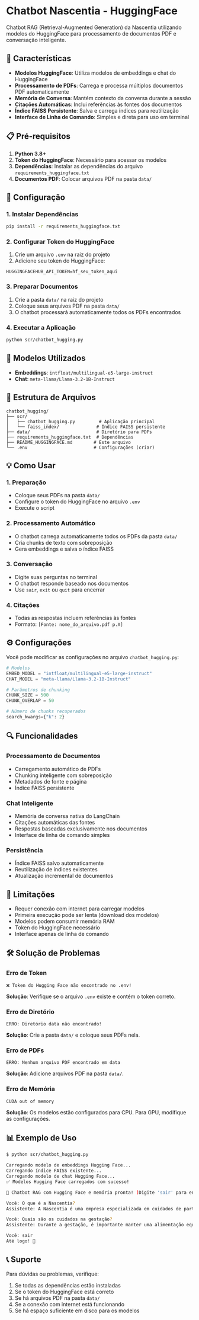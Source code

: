 # Chatbot Nascentia - HuggingFace

Chatbot RAG (Retrieval-Augmented Generation) da Nascentia utilizando modelos do HuggingFace para processamento de documentos PDF e conversação inteligente.

## 🚀 Características

- **Modelos HuggingFace**: Utiliza modelos de embeddings e chat do HuggingFace
- **Processamento de PDFs**: Carrega e processa múltiplos documentos PDF automaticamente
- **Memória de Conversa**: Mantém contexto da conversa durante a sessão
- **Citações Automáticas**: Inclui referências às fontes dos documentos
- **Índice FAISS Persistente**: Salva e carrega índices para reutilização
- **Interface de Linha de Comando**: Simples e direta para uso em terminal

## 📋 Pré-requisitos

1. **Python 3.8+**
2. **Token do HuggingFace**: Necessário para acessar os modelos
3. **Dependências**: Instalar as dependências do arquivo `requirements_huggingface.txt`
4. **Documentos PDF**: Colocar arquivos PDF na pasta `data/`

## 🔧 Configuração

### 1. Instalar Dependências

```bash
pip install -r requirements_huggingface.txt
```

### 2. Configurar Token do HuggingFace

1. Crie um arquivo `.env` na raiz do projeto
2. Adicione seu token do HuggingFace:

```env
HUGGINGFACEHUB_API_TOKEN=hf_seu_token_aqui
```

### 3. Preparar Documentos

1. Crie a pasta `data/` na raiz do projeto
2. Coloque seus arquivos PDF na pasta `data/`
3. O chatbot processará automaticamente todos os PDFs encontrados

### 4. Executar a Aplicação

```bash
python scr/chatbot_hugging.py
```

## 🤖 Modelos Utilizados

- **Embeddings**: `intfloat/multilingual-e5-large-instruct`
- **Chat**: `meta-llama/Llama-3.2-1B-Instruct`

## 📁 Estrutura de Arquivos

```
chatbot_hugging/
├── scr/
│   ├── chatbot_hugging.py         # Aplicação principal
│   └── faiss_index/              # Índice FAISS persistente
├── data/                         # Diretório para PDFs
├── requirements_huggingface.txt  # Dependências
├── README_HUGGINGFACE.md        # Este arquivo
└── .env                         # Configurações (criar)
```

## 💡 Como Usar

### 1. Preparação
- Coloque seus PDFs na pasta `data/`
- Configure o token do HuggingFace no arquivo `.env`
- Execute o script

### 2. Processamento Automático
- O chatbot carrega automaticamente todos os PDFs da pasta `data/`
- Cria chunks de texto com sobreposição
- Gera embeddings e salva o índice FAISS

### 3. Conversação
- Digite suas perguntas no terminal
- O chatbot responde baseado nos documentos
- Use `sair`, `exit` ou `quit` para encerrar

### 4. Citações
- Todas as respostas incluem referências às fontes
- Formato: `[Fonte: nome_do_arquivo.pdf p.X]`

## ⚙️ Configurações

Você pode modificar as configurações no arquivo `chatbot_hugging.py`:

```python
# Modelos
EMBED_MODEL = "intfloat/multilingual-e5-large-instruct"
CHAT_MODEL = "meta-llama/Llama-3.2-1B-Instruct"

# Parâmetros de chunking
CHUNK_SIZE = 500
CHUNK_OVERLAP = 50

# Número de chunks recuperados
search_kwargs={"k": 2}
```

## 🔍 Funcionalidades

### Processamento de Documentos
- Carregamento automático de PDFs
- Chunking inteligente com sobreposição
- Metadados de fonte e página
- Índice FAISS persistente

### Chat Inteligente
- Memória de conversa nativa do LangChain
- Citações automáticas das fontes
- Respostas baseadas exclusivamente nos documentos
- Interface de linha de comando simples

### Persistência
- Índice FAISS salvo automaticamente
- Reutilização de índices existentes
- Atualização incremental de documentos

## 🚨 Limitações

- Requer conexão com internet para carregar modelos
- Primeira execução pode ser lenta (download dos modelos)
- Modelos podem consumir memória RAM
- Token do HuggingFace necessário
- Interface apenas de linha de comando

## 🛠️ Solução de Problemas

### Erro de Token
```
❌ Token do Hugging Face não encontrado no .env!
```
**Solução**: Verifique se o arquivo `.env` existe e contém o token correto.

### Erro de Diretório
```
ERRO: Diretório data não encontrado!
```
**Solução**: Crie a pasta `data/` e coloque seus PDFs nela.

### Erro de PDFs
```
ERRO: Nenhum arquivo PDF encontrado em data
```
**Solução**: Adicione arquivos PDF na pasta `data/`.

### Erro de Memória
```
CUDA out of memory
```
**Solução**: Os modelos estão configurados para CPU. Para GPU, modifique as configurações.

## 📊 Exemplo de Uso

```bash
$ python scr/chatbot_hugging.py

Carregando modelo de embeddings Hugging Face...
Carregando índice FAISS existente...
Carregando modelo de chat Hugging Face...
✅ Modelos Hugging Face carregados com sucesso!

🤖 Chatbot RAG com Hugging Face e memória pronta! (Digite 'sair' para encerrar)

Você: O que é a Nascentia?
Assistente: A Nascentia é uma empresa especializada em cuidados de parto, pré-natal e pós-parto. [Fonte: O que é a Nascentia.pdf p.1]

Você: Quais são os cuidados na gestação?
Assistente: Durante a gestação, é importante manter uma alimentação equilibrada, praticar exercícios adequados e fazer acompanhamento médico regular. [Fonte: Cuidados na gestação.pdf p.2]

Você: sair
Até logo! 👋
```

## 📞 Suporte

Para dúvidas ou problemas, verifique:
1. Se todas as dependências estão instaladas
2. Se o token do HuggingFace está correto
3. Se há arquivos PDF na pasta `data/`
4. Se a conexão com internet está funcionando
5. Se há espaço suficiente em disco para os modelos